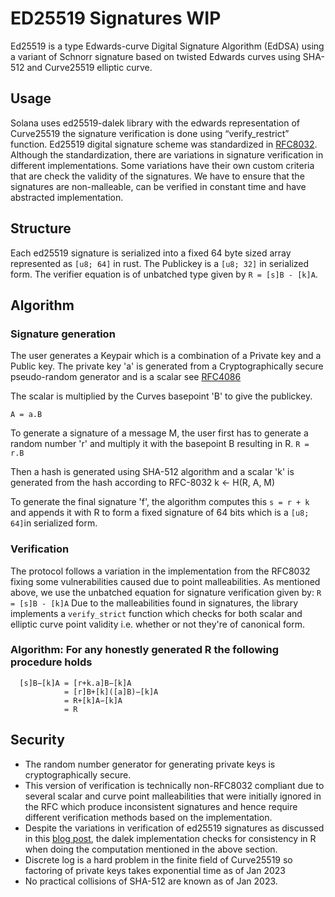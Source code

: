 # ED25519 Signatures WIP
Ed25519 is a type Edwards-curve Digital Signature Algorithm (EdDSA) using a variant of Schnorr signature based on twisted Edwards curves using SHA-512 and Curve25519 elliptic curve.

## Usage
Solana uses ed25519-dalek library with the edwards representation of Curve25519  the signature verification is done using “verify_restrict” function. 
Ed25519 digital signature scheme was standardized in [RFC8032](https://www.rfc-editor.org/rfc/rfc8032). Although the standardization, there are variations in signature verification in different implementations. Some variations have their own custom criteria that are check the validity of the signatures. We have to ensure that the signatures are non-malleable, can be verified in constant time and have abstracted implementation.

## Structure
Each ed25519 signature is serialized into a fixed 64 byte sized array represented as ```[u8; 64]``` in rust. The Publickey is a ```[u8; 32]``` in serialized form. The verifier equation is of unbatched type given by ```R = [s]B - [k]A```.

## Algorithm
### Signature generation
The user generates a Keypair which is a combination of a Private key and a Public key.
The private key 'a' is generated from a Cryptographically secure pseudo-random generator and is a scalar see [RFC4086](https://datatracker.ietf.org/doc/html/rfc4086)

The scalar is multiplied by the Curves basepoint 'B' to give the publickey.

```A = a.B```

To generate a signature of a message M, the user first has to  generate a random number 'r' and multiply it with the basepoint B resulting in R.
```R = r.B```

Then a hash is generated using SHA-512 algorithm and a scalar 'k' is generated from the hash according to RFC-8032
k <- H(R, A, M)

To generate the final signature 'f', the algorithm computes this ```s = r + k``` and appends it with R to form a fixed signature of 64 bits which is a ```[u8; 64]```in serialized form.

### Verification
The protocol follows a variation in the implementation from the RFC8032 fixing some vulnerabilities caused due to point malleabilities.
As mentioned above, we use the unbatched equation for signature verification given by: 
```R = [s]B - [k]A```
Due to the malleabilities found in signatures, the library implements a ```verify_strict``` function which checks for both scalar and elliptic curve point validity i.e. whether or not they're of canonical form.

 ### Algorithm: For any honestly generated R the following procedure holds
 ```
   [s]B−[k]A = [r+k.a]B−[k]A
             = [r]B+[k]([a]B)−[k]A
             = R+[k]A−[k]A
             = R 

 ```
##  Security

+ The random number generator for generating private keys is cryptographically secure.
+ This version of verification is technically non-RFC8032 compliant due to several scalar and curve point malleabilities that were initially
  ignored in the RFC which produce inconsistent signatures and hence require different verification methods based on the implementation.
+ Despite the variations in verification of ed25519 signatures as discussed in this [blog post](https://hdevalence.ca/blog/2020-10-04-its-25519am),
  the dalek implementation checks for consistency in R when doing the computation mentioned in the above section.
+ Discrete log is a hard problem in the finite field of Curve25519 so factoring of private keys takes exponential time as of Jan 2023
+ No practical collisions of SHA-512 are known as of Jan 2023.
